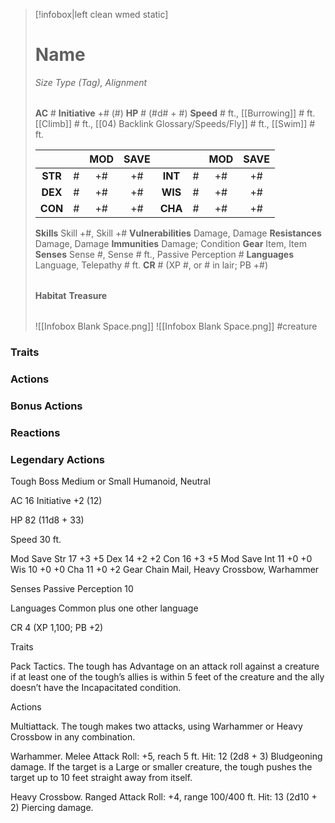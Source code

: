 > [!infobox|left clean wmed static]
> # Name
> *Size Type (Tag), Alignment*
> 
> | |
> | - |
> **AC** # **Initiative** +# (#)
> **HP** # (#d# + #)
> **Speed** # ft., [[Burrowing]] # ft. [[Climb]] # ft., [[04) Backlink Glossary/Speeds/Fly]] # ft., [[Swim]] # ft.
> 
> | | | MOD | SAVE | | | MOD | SAVE |
> | :-: | :-: | :-: | :-: | :-: | :-: | :-: | :-: |
> | **STR** | # | +# | +# | **INT** | # | +# | +# | 
> | **DEX** | # | +# | +# | **WIS** | # | +# | +# |
> | **CON** | # | +# | +# | **CHA** | # | +# | +# |
> **Skills** Skill +#, Skill +#
> **Vulnerabilities** Damage, Damage
> **Resistances** Damage, Damage
> **Immunities** Damage; Condition
> **Gear** Item, Item
> **Senses** Sense #, Sense # ft., Passive Perception #
> **Languages** Language, Telepathy # ft.
> **CR** # (XP #, or # in lair; PB +#)
>
> | |
> | - |
> **Habitat**
> **Treasure**
> 
> | |
> | - |
> ![[Infobox Blank Space.png]]
> ![[Infobox Blank Space.png]]
> #creature 


### Traits
### Actions
### Bonus Actions
### Reactions
### Legendary Actions
Tough Boss
Medium or Small Humanoid, Neutral

AC 16 Initiative +2 (12)

HP 82 (11d8 + 33)

Speed 30 ft.

Mod	Save
Str	17	+3	+5
Dex	14	+2	+2
Con	16	+3	+5
Mod	Save
Int	11	+0	+0
Wis	10	+0	+0
Cha	11	+0	+2
Gear Chain Mail, Heavy Crossbow, Warhammer

Senses Passive Perception 10

Languages Common plus one other language

CR 4 (XP 1,100; PB +2)

Traits

Pack Tactics. The tough has Advantage on an attack roll against a creature if at least one of the tough’s allies is within 5 feet of the creature and the ally doesn’t have the Incapacitated condition.

Actions

Multiattack. The tough makes two attacks, using Warhammer or Heavy Crossbow in any combination.

Warhammer. Melee Attack Roll: +5, reach 5 ft. Hit: 12 (2d8 + 3) Bludgeoning damage. If the target is a Large or smaller creature, the tough pushes the target up to 10 feet straight away from itself.

Heavy Crossbow. Ranged Attack Roll: +4, range 100/400 ft. Hit: 13 (2d10 + 2) Piercing damage.